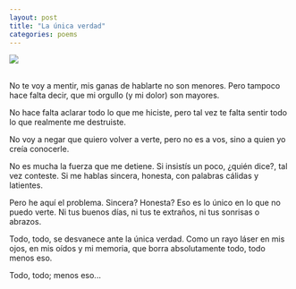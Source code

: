 ```yaml
---
layout: post
title: "La única verdad"
categories: poems
---
```


![](/launicaverdad.jpg)

<br>
No te voy a mentir, mis ganas de hablarte no son menores. Pero tampoco hace falta decir, que mi orgullo (y mi dolor) son mayores.

No hace falta aclarar todo lo que me hiciste, pero tal vez te falta sentir todo lo que realmente me destruiste.

No voy a negar que quiero volver a verte, pero no es a vos, sino a quien yo creía conocerle.

No es mucha la fuerza que me detiene. Si insistís un poco, ¿quién dice?, tal vez conteste.
Si me hablas sincera, honesta, con palabras cálidas y latientes.

Pero he aquí el problema. Sincera? Honesta? Eso es lo único en lo que no puedo verte. Ni tus buenos días, ni tus te extraños, ni tus sonrisas o abrazos.

Todo, todo, se desvanece ante la única verdad. Como un rayo láser en mis ojos, en mis oídos y mi memoria, que borra absolutamente todo, todo menos eso.

Todo, todo;
                     menos eso...
<br>

&emsp;&emsp;&emsp;&emsp;&emsp;&emsp;&emsp;
